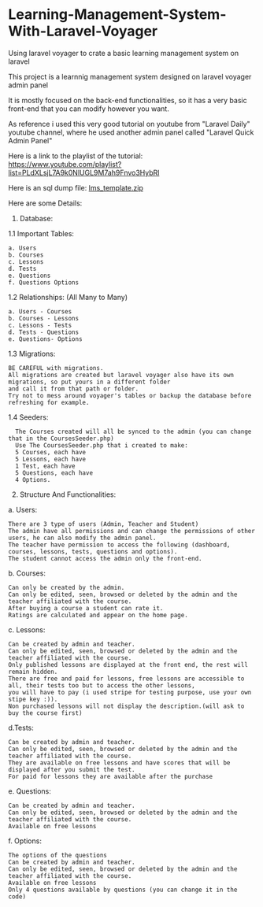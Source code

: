 

# Learning-Management-System-With-Laravel-Voyager
Using laravel voyager to crate a basic learning management system on laravel

This project is a learnnig management system designed on laravel voyager admin panel

It is mostly focused on the back-end functionalities, so it has a very basic front-end that you can modify however you want.

As reference i used this very good tutorial on youtube from "Laravel Daily" youtube channel, where he used another admin panel called "Laravel Quick Admin Panel"

Here is a link to the playlist of the tutorial: https://www.youtube.com/playlist?list=PLdXLsjL7A9k0NlUGL9M7ah9Fnvo3HybRl

Here is an sql dump file:  [lms_template.zip](https://github.com/Ibrahima-prog/Learning-Management-System-With-Laravel-Voyager/files/6198586/lms_template.zip)

Here are some Details:

1. Database: 
 
 1.1 Important Tables:
   
    a. Users
    b. Courses
    c. Lessons
    d. Tests
    e. Questions
    f. Questions Options
  1.2 Relationships: (All Many to Many)
  
    a. Users - Courses
    b. Courses - Lessons
    c. Lessons - Tests
    d. Tests - Questions
    e. Questions- Options
    
  1.3 Migrations:
  
    BE CAREFUL with migrations.
    All migrations are created but laravel voyager also have its own migrations, so put yours in a different folder
    and call it from that path or folder.
    Try not to mess around voyager's tables or backup the database before refreshing for example.
    
  1.4 Seeders:
      
      The Courses created will all be synced to the admin (you can change that in the CoursesSeeder.php)
      Use The CoursesSeeder.php that i created to make:
      5 Courses, each have
      5 Lessons, each have
      1 Test, each have 
      5 Questions, each have
      4 Options.

2. Structure And Functionalities:
  
  a. Users:
    
    There are 3 type of users (Admin, Teacher and Student)
    The admin have all permissions and can change the permissions of other users, he can also modify the admin panel.
    The teacher have permission to access the following (dashboard, courses, lessons, tests, questions and options).
    The student cannot access the admin only the front-end.
    
  b. Courses:
    
    Can only be created by the admin.
    Can only be edited, seen, browsed or deleted by the admin and the teacher affiliated with the course.
    After buying a course a student can rate it.
    Ratings are calculated and appear on the home page.
  
  c. Lessons:
   
    Can be created by admin and teacher.
    Can only be edited, seen, browsed or deleted by the admin and the teacher affiliated with the course.
    Only published lessons are displayed at the front end, the rest will remain hidden.
    There are free and paid for lessons, free lessons are accessible to all, their tests too but to access the other lessons,
    you will have to pay (i used stripe for testing purpose, use your own stipe key :)).
    Non purchased lessons will not display the description.(will ask to buy the course first)
    
  d.Tests:
   
    Can be created by admin and teacher.
    Can only be edited, seen, browsed or deleted by the admin and the teacher affiliated with the course.
    They are available on free lessons and have scores that will be displayed after you submit the test.
    For paid for lessons they are available after the purchase
  e. Questions:
  
  
    Can be created by admin and teacher.
    Can only be edited, seen, browsed or deleted by the admin and the teacher affiliated with the course.
    Available on free lessons
  f. Options:
  
    The options of the questions
    Can be created by admin and teacher.
    Can only be edited, seen, browsed or deleted by the admin and the teacher affiliated with the course.
    Available on free lessons
    Only 4 questions available by questions (you can change it in the code)
    
